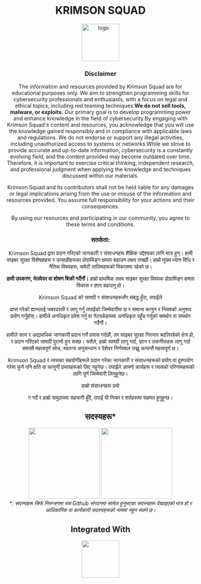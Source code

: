 <h1 align="center">KRIMSON SQUAD</h1>
<p align="center"><img src="https://avatars.githubusercontent.com/u/134789824?s=200&amp;v=4" alt="logo" height="100px"></p>
<div align="center">

<div align="center">
  <h3 align="center">Disclaimer</h3>
  <p>The information and resources provided by Krimson Squad are for educational purposes only. We aim to strengthen programming skills for cybersecurity professionals and enthusiasts, with a focus on legal and ethical topics, including red teaming techniques.<strong>We do not sell tools, malware, or exploits.</strong> Our primary goal is to develop programming power and enhance knowledge in the field of cybersecurity.By engaging with Krimson Squad's content and resources, you acknowledge that you will use the knowledge gained responsibly and in compliance with applicable laws and regulations. We do not endorse or support any illegal activities, including unauthorized access to systems or networks.While we strive to provide accurate and up-to-date information, cybersecurity is a constantly evolving field, and the content provided may become outdated over time. Therefore, it is important to exercise critical thinking, independent research, and professional judgment when applying the knowledge and techniques discussed within our materials.</p>
  <p>Krimson Squad and its contributors shall not be held liable for any damages or legal implications arising from the use or misuse of the information and resources provided. You assume full responsibility for your actions and their consequences.</p>
  <p>By using our resources and participating in our community, you agree to these terms and conditions.</p>
</div>

<div align="center">
  <h3>सतर्कता:</h3>
  <p>Krimson Squad द्वारा प्रदान गरिएको जानकारी र संसाधनहरू शैक्षिक उद्देश्यका लागि मात्र हुन्। हामी साइबर सुरक्षा विशेषज्ञहरू र उत्साहीहरूका प्रोग्रामिङ्ग क्षमता बढाउन लक्ष्य राख्छौं। हाम्रो मुख्य ध्यान विधि र नैतिक विषयहरू, समेटी तालिमहरूको विकासमा रहेको छ।</p>
  <p><strong>हामी उपकरण, मेलवेयर वा शोषण बिक्री गर्दैनौं।</strong> हाम्रो प्राथमिक लक्ष्य साइबर सुरक्षा विषयक प्रोग्रामिङ्ग क्षमता विकास र ज्ञान बढाउनु हो।</p>
  <p>Krimson Squad को सामग्री र संसाधनहरूसँग संबद्ध हुँदा, तपाईंले

 प्राप्त गरेको ज्ञानलाई जबरदस्ती र लागू गर्नु तपाईंको जिम्मेवारीमा छ र समान्य कानुन र नियमको अनुरूप प्रयोग गर्नुहोस्। हामीले अनधिकृत प्रवेश गर्नु वा नेटवर्कहरूमा अनधिकृत पहुँच गर्नुको समर्थन वा समर्थन गर्दैनौं।</p>
  <p>हामीले सत्य र अद्यावधिक जानकारी प्रदान गर्ने प्रयास गर्दछौं, तर साइबर सुरक्षा निरन्तर बदलिरहेको क्षेत्र हो, र प्रदान गरिएको सामग्री पुरानो हुन सक्छ। यसैले, हाम्रो सामग्री लागू गर्दा, ज्ञान र तकनीकहरू लागू गर्दा समयमै महत्वपूर्ण सोच, स्वतन्त्र अनुसन्धान र पेशेवर निर्णयबल राख्नु अत्यन्तै महत्वपूर्ण छ।</p>
  <p>Krimson Squad र त्यसका सहयोगीहरूले प्रदान गरेका जानकारी र संसाधनहरूको प्रयोग वा दुरुपयोग गरेमा कुनै पनि क्षति वा कानुनी प्रभावहरूको लिए नहुनेछ। तपाईंले आफ्नो कार्यहरू र त्यसको परिणामहरूको लागि पूर्ण जिम्मेवारी लिनुहुनेछ।</p>
  <p>हाम्रो संसाधनहरू प्रयो

ग गर्दै र हाम्रो समुदायमा सहभागी हुँदै, तपाईं यी नियम र शर्तहरूमा सहमत हुनुहुन्छ।</p>
</div>


<div align="center">
  <h2>सदस्यहरू*</h2>
  <img src="https://github.com/Krimson-Squad/.github/assets/111997815/6fcb8a89-4c56-4809-9155-ccc9c6b60d8e" height="190px">
<img src="https://github.com/Krimson-Squad/.github/assets/111997815/e9640442-ce5d-41e5-b32f-acd8137f9eba" height="190px">
</div>
<i>*: सदस्यहरू सिर्फ निमन्त्रणमा यस Github संगठनमा सामेल हुनुभएका सदस्यहरू देखाइएको मात्र हो र आधिकारिक वा कार्यकारी सदस्यहरूको नाममा नहुन सक्ने छ। </i>

<h2 align="center">Integrated With</h2>
<a href="https://github.com/TechnologyMediaorg"><img src="https://avatars.githubusercontent.com/u/128064750?s=200&v=4" height="100px"></a>
</div>
